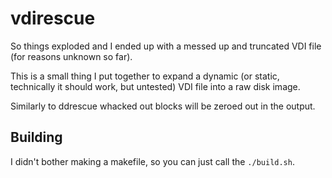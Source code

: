 vdirescue
=========

So things exploded and I ended up with a messed up and truncated VDI file (for reasons unknown so far).

This is a small thing I put together to expand a dynamic (or static, technically it should work, but untested) VDI file into a raw disk image.

Similarly to ddrescue whacked out blocks will be zeroed out in the output.

Building
--------

I didn't bother making a makefile, so you can just call the `./build.sh`.

